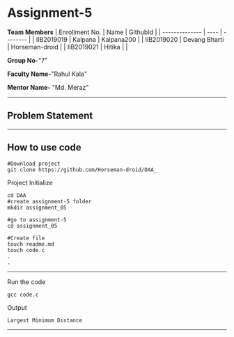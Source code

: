 # Assignment-5

**Team Members**
|   Enrollment No.  |   Name   | GithubId |
|   --------------  |   ----   | -------- |
|    IIB2019019  |   Kalpana | Kalpana200 | 
|    IIB2019020  |   Devang Bharti | Horseman-droid  |
|    IIB2019021  |   Hitika |  | 

**Group No-**"7"

**Faculty Name-**"Rahul Kala"

**Mentor Name-** "Md. Meraz"

---
## Problem Statement


---
## How to use code
```
#Download project
git clone https://github.com/Horseman-droid/DAA_ 
```
Project Initialize 
```
cd DAA
#create assignment-5 folder
mkdir assignment_05

#go to assignment-5
cd assignment_05

#Create file
touch readme.md
touch code.c
.
.
```
---

Run the code
```
gcc code.c
```
Output
```
Largest Minimum Distance
```
---
